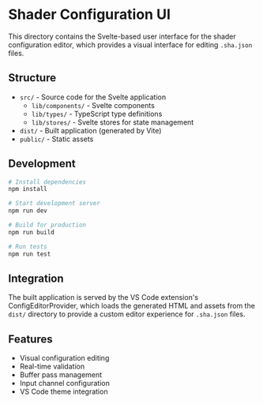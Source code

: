 # Shader Configuration UI

This directory contains the Svelte-based user interface for the shader configuration editor, which provides a visual interface for editing `.sha.json` files.

## Structure

- `src/` - Source code for the Svelte application
  - `lib/components/` - Svelte components
  - `lib/types/` - TypeScript type definitions
  - `lib/stores/` - Svelte stores for state management
- `dist/` - Built application (generated by Vite)
- `public/` - Static assets

## Development

```bash
# Install dependencies
npm install

# Start development server
npm run dev

# Build for production
npm run build

# Run tests
npm run test
```

## Integration

The built application is served by the VS Code extension's ConfigEditorProvider, which loads the generated HTML and assets from the `dist/` directory to provide a custom editor experience for `.sha.json` files.

## Features

- Visual configuration editing
- Real-time validation
- Buffer pass management
- Input channel configuration
- VS Code theme integration
